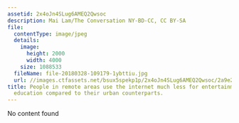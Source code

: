 ```yaml
---
assetid: 2x4oJn4SLug6AMEQ2Qwsoc
description: Mai Lam/The Conversation NY-BD-CC, CC BY-SA
file:
  contentType: image/jpeg
  details:
    image:
      height: 2000
      width: 4000
    size: 1088533
  fileName: file-20180328-109179-1ybttiu.jpg
  url: //images.ctfassets.net/bsux5spekp1p/2x4oJn4SLug6AMEQ2Qwsoc/2a9e25f65441a748424a8f15d6f1a511/file-20180328-109179-1ybttiu.jpg
title: People in remote areas use the internet much less for entertainment and formal
  education compared to their urban counterparts.
---
```

No content found